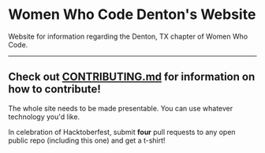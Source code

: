 # Women Who Code Denton's Website
Website for information regarding the Denton, TX chapter of Women Who Code.

<hr>

## Check out [CONTRIBUTING.md](https://github.com/wwcodedenton/wwcodedenton.github.io/blob/master/CONTRIBUTING.md) for information on how to contribute!

The whole site needs to be made presentable. You can use whatever technology you'd like.

In celebration of Hacktoberfest, submit **four** pull requests to any open public repo (including this one) and get a t-shirt!
